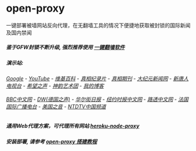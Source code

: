 # open-proxy
一键部署被墙网站反向代理，在无翻墙工具的情况下便捷地获取被封锁的国际新闻及国内禁闻

##### 鉴于GFW封锁不断升级, 强烈推荐使用 [一键翻墙软件](https://shielded-anchorage-45699.herokuapp.com/proxy/http://wujieliulan.com/)

#####  演示站:
######  [Google](https://shielded-anchorage-45699.herokuapp.com/proxy/https://www.google.com/search?q=425事件) - [YouTube](https://git.io/vxNPj) - [维基百科](https://shielded-anchorage-45699.herokuapp.com/proxy/https://zh.wikipedia.org/wiki/喬高-麥塔斯調查報告) - [真相纪录片](https://git.io/vpYh5) - [真相期刊](https://shielded-anchorage-45699.herokuapp.com/proxy/http://qikan.minghui.org/display.aspx?category_id=3&zhuanti_id=2) - [大纪元新闻网](https://shielded-anchorage-45699.herokuapp.com/proxy/http://www.epochtimes.com/) - [新唐人电视台](https://shielded-anchorage-45699.herokuapp.com/proxy/http://www.ntdtv.com/) - [希望之声](https://shielded-anchorage-45699.herokuapp.com/proxy/http://soundofhope.org/) - [神韵艺术团](https://shielded-anchorage-45699.herokuapp.com/proxy/http://www.ntdtv.com/xtr/gb/prog673.html) - [我的博客](https://shielded-anchorage-45699.herokuapp.com/proxy/http://truth.atspace.eu/)<br/> <br/> [BBC中文网](https://shielded-anchorage-45699.herokuapp.com/proxy/http://www.bbc.com/zhongwen/simp) - [DW(德国之声)](https://shielded-anchorage-45699.herokuapp.com/proxy/http://www.dw.com/zh/在线报导/s-9058?&zhongwen=simp) - [华尔街日报](https://shielded-anchorage-45699.herokuapp.com/proxy/https://cn.wsj.com/zh-hans) - [纽约时报中文网](https://shielded-anchorage-45699.herokuapp.com/proxy/https://cn.nytimes.com/) - [路透中文网](https://shielded-anchorage-45699.herokuapp.com/proxy/https://cn.reuters.com/) - [法国国际广播电台](https://shielded-anchorage-45699.herokuapp.com/proxy/http://cn.rfi.fr/) - [美国之音](https://shielded-anchorage-45699.herokuapp.com/proxy/https://www.voachinese.com/) - [NTDTV中国频道](https://git.io/vxShq)

##### 通用Web代理方案，可代理所有网站 [heroku-node-proxy](https://github.com/gfw-breaker/heroku-node-proxy#--end--) 

##### 安装部署, 请参考 [open-proxy 搭建教程](https://github.com/gfw-breaker/open-proxy/wiki#open-proxy-%E6%90%AD%E5%BB%BA%E6%95%99%E7%A8%8B)

